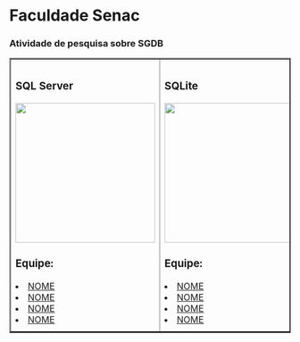 # Faculdade Senac



### Atividade de pesquisa sobre SGDB 



<table border="2">
  <tr>
    <td>
        <h3>SQL Server</h3>
        <a href="LINK DA ATIVIDADE"><img src="ENDERECO DA IMAGEM" width="250px"></a>
        <h3>Equipe:</h3>
        <li><a href="LINKEDIN">NOME</a></li>
        <li><a href="LINKEDIN">NOME</a></li>
        <li><a href="LINKEDIN">NOME</a></li>
        <li><a href="LINKEDIN">NOME</a></li>       
    </td>
    <td>
        <h3>SQLite</h3>
        <a href="LINK DA ATIVIDADE"><img src="ENDERECO DA IMAGEM" width="250px"></a>
        <h3>Equipe:</h3>
        <li><a href="LINKEDIN">NOME</a></li>
        <li><a href="LINKEDIN">NOME</a></li>
        <li><a href="LINKEDIN">NOME</a></li>
        <li><a href="LINKEDIN">NOME</a></li>       
    </td>
    <td>
        <h3>IBM DB2</h3>
        <a href="LINK DA ATIVIDADE"><img src="ENDERECO DA IMAGEM" width="250px"></a>
        <h3>Equipe:</h3>
        <li><a href="LINKEDIN">NOME</a></li>
        <li><a href="LINKEDIN">NOME</a></li>
        <li><a href="LINKEDIN">NOME</a></li>
        <li><a href="LINKEDIN">NOME</a></li>       
    </td>
    <td>
        <h3>PostgreSQL</h3>
        <a href="LINK DA ATIVIDADE"><img src="ENDERECO DA IMAGEM" width="250px"></a>
        <h3>Equipe:</h3>
        <li><a href="LINKEDIN">NOME</a></li>
        <li><a href="LINKEDIN">NOME</a></li>
        <li><a href="LINKEDIN">NOME</a></li>
        <li><a href="LINKEDIN">NOME</a></li>       
    </td>
    <td>
        <h2>Oracle</h2>
        <a href="LINK DA ATIVIDADE"><img src="ENDERECO DA IMAGEM" width="250px"></a>
        <h3>Equipe:</h3>
        <li><a href="LINKEDIN">NOME</a></li>
        <li><a href="LINKEDIN">NOME</a></li>
        <li><a href="LINKEDIN">NOME</a></li>
        <li><a href="LINKEDIN">NOME</a></li>       
    </td>
    <td>
        <h3>SQL Server</h3>
        <a href="LINK DA ATIVIDADE"><img src="ENDERECO DA IMAGEM" width="250px"></a>
        <h3>Equipe:</h3>
        <li><a href="LINKEDIN">NOME</a></li>
        <li><a href="LINKEDIN">NOME</a></li>
        <li><a href="LINKEDIN">NOME</a></li>
        <li><a href="LINKEDIN">NOME</a></li>       
    </td>
    <td>
        <h3>Amazon RDS</h3>
        <a href="LINK DA ATIVIDADE"><img src="ENDERECO DA IMAGEM" width="250px"></a>
        <h3>Equipe:</h3>
        <li><a href="LINKEDIN">NOME</a></li>
        <li><a href="LINKEDIN">NOME</a></li>
        <li><a href="LINKEDIN">NOME</a></li>
        <li><a href="LINKEDIN">NOME</a></li>       
    </td>
    <td>
        <h3>Elasticsearch</h3>
        <a href="LINK DA ATIVIDADE"><img src="ENDERECO DA IMAGEM" width="250px"></a>
        <h3>Equipe:</h3>
        <li><a href="LINKEDIN">NOME</a></li>
        <li><a href="LINKEDIN">NOME</a></li>
        <li><a href="LINKEDIN">NOME</a></li>
        <li><a href="LINKEDIN">NOME</a></li>       
    </td>
    <td>
        <h3>Firebase</h3>
        <a href="LINK DA ATIVIDADE"><img src="ENDERECO DA IMAGEM" width="250px"></a>
        <h3>Equipe:</h3>
        <li><a href="LINKEDIN">NOME</a></li>
        <li><a href="LINKEDIN">NOME</a></li>
        <li><a href="LINKEDIN">NOME</a></li>
        <li><a href="LINKEDIN">NOME</a></li>       
    </td>
    <td>
        <h3>MySQL</h3>
        <a href="LINK DA ATIVIDADE"><img src="ENDERECO DA IMAGEM" width="250px"></a>
        <h3>Equipe:</h3>
        <li><a href="LINKEDIN">NOME</a></li>
        <li><a href="LINKEDIN">NOME</a></li>
        <li><a href="LINKEDIN">NOME</a></li>
        <li><a href="LINKEDIN">NOME</a></li>       
    </td>
    <td>
        <h2>MariaDB</h2>
        <a href="LINK DA ATIVIDADE"><img src="ENDERECO DA IMAGEM" width="250px"></a>
        <h3>Equipe:</h3>
        <li><a href="LINKEDIN">NOME</a></li>
        <li><a href="LINKEDIN">NOME</a></li>
        <li><a href="LINKEDIN">NOME</a></li>
        <li><a href="LINKEDIN">NOME</a></li>       
    </td>
    <td>
        <h3>Redis</h3>
        <a href="LINK DA ATIVIDADE"><img src="ENDERECO DA IMAGEM" width="250px"></a>
        <h3>Equipe:</h3>
        <li><a href="LINKEDIN">NOME</a></li>
        <li><a href="LINKEDIN">NOME</a></li>
        <li><a href="LINKEDIN">NOME</a></li>
        <li><a href="LINKEDIN">NOME</a></li>       
    </td>
    <td>
        <h3>Microsoft Access</h3>
        <a href="LINK DA ATIVIDADE"><img src="ENDERECO DA IMAGEM" width="250px"></a>
        <h3>Equipe:</h3>
        <li><a href="LINKEDIN">NOME</a></li>
        <li><a href="LINKEDIN">NOME</a></li>
        <li><a href="LINKEDIN">NOME</a></li>
        <li><a href="LINKEDIN">NOME</a></li>       
    </td>
    <td>
        <h3>MongoDB</h3>
        <a href="LINK DA ATIVIDADE"><img src="ENDERECO DA IMAGEM" width="250px"></a>
        <h3>Equipe:</h3>
        <li><a href="LINKEDIN">NOME</a></li>
        <li><a href="LINKEDIN">NOME</a></li>
        <li><a href="LINKEDIN">NOME</a></li>
        <li><a href="LINKEDIN">NOME</a></li>       
    </td>
    <td>
        <h3>Cassandra</h3>
        <a href="LINK DA ATIVIDADE"><img src="ENDERECO DA IMAGEM" width="250px"></a>
        <h3>Equipe:</h3>
        <li><a href="LINKEDIN">NOME</a></li>
        <li><a href="LINKEDIN">NOME</a></li>
        <li><a href="LINKEDIN">NOME</a></li>
        <li><a href="LINKEDIN">NOME</a></li>       
    </td>
    <td>
        <h3>Microsoft Azure</h3>
        <a href="LINK DA ATIVIDADE"><img src="ENDERECO DA IMAGEM" width="250px"></a>
        <h3>Equipe:</h3>
        <li><a href="LINKEDIN">NOME</a></li>
        <li><a href="LINKEDIN">NOME</a></li>
        <li><a href="LINKEDIN">NOME</a></li>
        <li><a href="LINKEDIN">NOME</a></li>       
    </td>
    <td>
        <h2>Roadmap Database</h2>
        <a href="LINK DA ATIVIDADE"><img src="ENDERECO DA IMAGEM" width="250px"></a>
        <h3>Equipe:</h3>
        <li><a href="LINKEDIN">NOME</a></li>
        <li><a href="LINKEDIN">NOME</a></li>
        <li><a href="LINKEDIN">NOME</a></li>
        <li><a href="LINKEDIN">NOME</a></li>       
    </td>    
  </tr>
</table>
